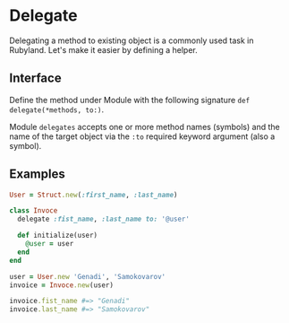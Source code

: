 # Delegate

Delegating a method to existing object is a commonly used task in Rubyland. Let's make it easier by defining a helper.

## Interface

Define the method under Module with the following signature `def delegate(*methods, to:)`.

Module `delegates` accepts one or more method names (symbols) and the name of the target object via the `:to` required keyword argument (also a symbol).

## Examples

```ruby
User = Struct.new(:first_name, :last_name)

class Invoce
  delegate :fist_name, :last_name to: '@user'

  def initialize(user)
    @user = user
  end
end

user = User.new 'Genadi', 'Samokovarov'
invoice = Invoce.new(user)

invoice.fist_name #=> "Genadi"
invoice.last_name #=> "Samokovarov"
```
